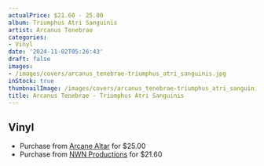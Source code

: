 ```yaml
---
actualPrice: $21.60 - 25.00
album: Triumphus Atri Sanguinis
artist: Arcanus Tenebrae
categories:
- Vinyl
date: '2024-11-02T05:26:43'
draft: false
images:
- /images/covers/arcanus_tenebrae-triumphus_atri_sanguinis.jpg
inStock: true
thumbnailImage: /images/covers/arcanus_tenebrae-triumphus_atri_sanguinis-thumb.jpg
title: Arcanus Tenebrae - Triumphus Atri Sanguinis
---
```


## Vinyl
* Purchase from [Arcane Altar](https://arcanealtar.bigcartel.com/product/arcanus-tenebrae-triumphus-atri-sanguinis-12-lp) for $25.00
* Purchase from [NWN Productions](http://shop.nwnprod.com/index.php?route=product/product&path=76&product_id=55045&sort=pd.name&order=ASC) for $21.60

